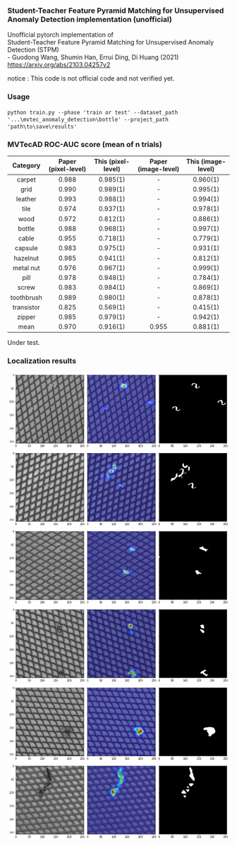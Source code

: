 ### Student-Teacher Feature Pyramid Matching for Unsupervised Anomaly Detection implementation (unofficial)
Unofficial pytorch implementation of  
Student-Teacher Feature Pyramid Matching for Unsupervised Anomaly Detection (STPM)  
\- Guodong Wang, Shumin Han, Errui Ding, Di Huang  (2021)  
https://arxiv.org/abs/2103.04257v2  

notice : This code is not official code and not verified yet. 

### Usage 
~~~
python train.py --phase 'train or test' --dataset_path '...\mvtec_anomaly_detection\bottle' --project_path 'path\to\save\results'
~~~

### MVTecAD ROC-AUC score (mean of n trials)
| Category | Paper (pixel-level) | This (pixel-level) | Paper (image-level) | This (image-level) |
| :-----: | :-: | :-: | :-: | :-: |
| carpet | 0.988 | 0.985(1)| - | 0.960(1) |
| grid | 0.990 | 0.989(1)| - | 0.995(1)|
| leather | 0.993 | 0.988(1)| - | 0.994(1) |
| tile | 0.974 | 0.937(1)| - | 0.978(1) |
| wood | 0.972 | 0.812(1)| - | 0.886(1) |
| bottle | 0.988 | 0.968(1)| - | 0.997(1) |
| cable | 0.955 | 0.718(1)| - | 0.779(1) |
| capsule | 0.983 | 0.975(1)| - | 0.931(1) |
| hazelnut | 0.985 | 0.941(1)| - | 0.812(1) |
| metal nut | 0.976 | 0.967(1)| - | 0.999(1) |
| pill | 0.978 | 0.948(1)| - | 0.784(1) |
| screw | 0.983 | 0.984(1)| - | 0.869(1) |
| toothbrush | 0.989 | 0.980(1) | - | 0.878(1) |
| transistor | 0.825 | 0.569(1)| - | 0.415(1) |
| zipper | 0.985 | 0.979(1)| - | 0.942(1) |
| mean | 0.970 | 0.916(1) | 0.955 | 0.881(1) |

Under test.    

### Localization results   


![plot](./samples/bent_003_arr.png)
![plot](./samples/bent_009_arr.png)
![plot](./samples/broken_000_arr.png)
![plot](./samples/metal_contamination_003_arr.png)
![plot](./samples/thread_001_arr.png)
![plot](./samples/thread_005_arr.png)
